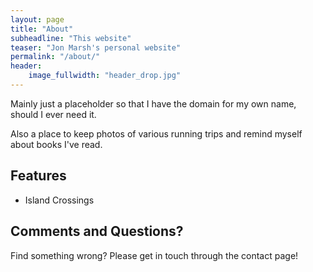 ```yaml
---
layout: page
title: "About"
subheadline: "This website"
teaser: "Jon Marsh's personal website"
permalink: "/about/"
header:
    image_fullwidth: "header_drop.jpg"
---
```

Mainly just a placeholder so that I have the domain for my own name, should I ever need it.

Also a place to keep photos of various running trips and remind myself about books I've read.

## Features

* Island Crossings

## Comments and Questions?

Find something wrong? 
Please get in touch through the contact page!
